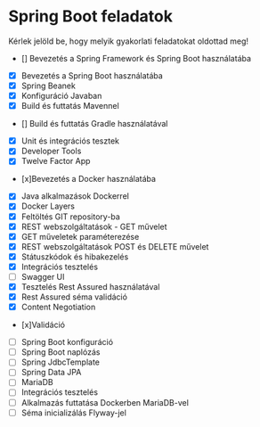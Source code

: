 # Spring Boot feladatok

Kérlek jelöld be, hogy melyik gyakorlati feladatokat oldottad meg!

* [] Bevezetés a Spring Framework és Spring Boot használatába
* [x] Bevezetés a Spring Boot használatába
* [X] Spring Beanek
* [x] Konfiguráció Javaban
* [x] Build és futtatás Mavennel
* [] Build és futtatás Gradle használatával
* [x] Unit és integrációs tesztek
* [x] Developer Tools
* [x] Twelve Factor App
* [x]Bevezetés a Docker használatába
* [x] Java alkalmazások Dockerrel
* [x] Docker Layers
* [x] Feltöltés GIT repository-ba
* [x] REST webszolgáltatások - GET művelet
* [x] GET műveletek paraméterezése
* [x] REST webszolgáltatások POST és DELETE művelet
* [x] Státuszkódok és hibakezelés
* [x] Integrációs tesztelés
* [ ] Swagger UI
* [x] Tesztelés Rest Assured használatával
* [x] Rest Assured séma validáció
* [x] Content Negotiation
* [x]Validáció
* [ ] Spring Boot konfiguráció
* [ ] Spring Boot naplózás
* [ ] Spring JdbcTemplate
* [ ] Spring Data JPA
* [ ] MariaDB
* [ ] Integrációs tesztelés
* [ ] Alkalmazás futtatása Dockerben MariaDB-vel
* [ ] Séma inicializálás Flyway-jel
